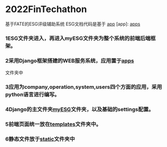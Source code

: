 # 2022FinTechathon
基于FATE的ESG评级辅助系统
ESG文档代码是基于 [app](链接地址 "https://github.com/Maple-lu/2022FinTechathon/tree/main/ESG%20system/myproject/ESG/myESG/apps")
[app]: [apps](https://github.com/Maple-lu/2022FinTechathon/tree/main/ESG%20system/myproject/ESG/myESG/apps)

### 1ESG文件夹进入，再进入myESG文件夹为整个系统的前端后端框架。
### 2采用Django框架搭建的WEB服务系统，应用置于[apps](https://github.com/Maple-lu/2022FinTechathon/tree/main/ESG%20system/myproject/ESG/myESG/apps)
文件夹中
### 3应用为company,operation,system,users四个方面的应用，采用python语言进行编写。
### 4Django的主文件夹[myESG](https://github.com/Maple-lu/2022FinTechathon/tree/main/ESG%20system/myproject/ESG/myESG/myESG)文件夹，以及基础的settings配置。
### 5前端页面统一放在[templates](https://github.com/Maple-lu/2022FinTechathon/tree/main/ESG%20system/myproject/ESG/myESG/templates)文件夹中。
### 6静态文件放于[static](https://github.com/Maple-lu/2022FinTechathon/tree/main/ESG%20system/myproject/ESG/myESG/static)文件夹中
